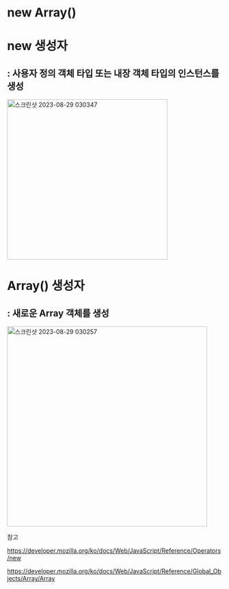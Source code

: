 # new Array()

# new 생성자

## : 사용자 정의 객체 타입 또는 내장 객체 타입의 인스턴스를 생성

<img width="375" alt="스크린샷 2023-08-29 030347" src="https://github.com/byunjiin/CodingTest/assets/129635857/4833dbbd-1fdd-420c-89f2-be221e04ff58">

# Array() 생성자

## : 새로운 Array 객체를 생성

<img width="468" alt="스크린샷 2023-08-29 030257" src="https://github.com/byunjiin/CodingTest/assets/129635857/074373f4-c735-4ac3-8711-5d982b49c788">

참고

https://developer.mozilla.org/ko/docs/Web/JavaScript/Reference/Operators/new

https://developer.mozilla.org/ko/docs/Web/JavaScript/Reference/Global_Objects/Array/Array
